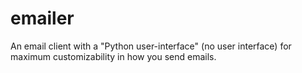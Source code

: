 # emailer

An email client with a "Python user-interface" (no user interface) for maximum customizability in how you send emails.

